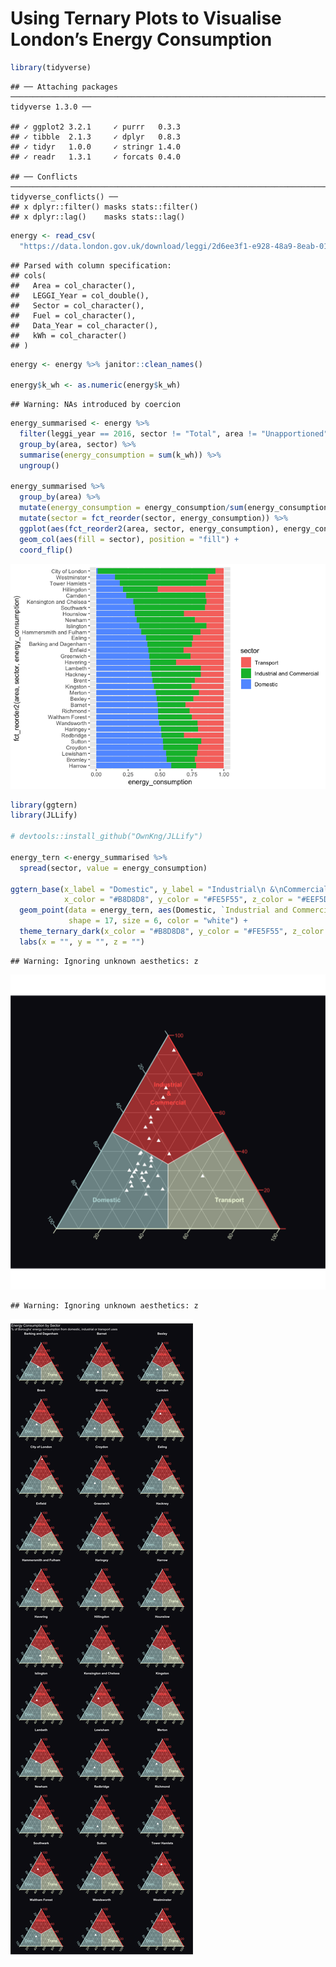 Using Ternary Plots to Visualise London’s Energy Consumption
================

``` r
library(tidyverse)
```

    ## ── Attaching packages ─────────────────────────────────────────────────────────────────────────── tidyverse 1.3.0 ──

    ## ✓ ggplot2 3.2.1     ✓ purrr   0.3.3
    ## ✓ tibble  2.1.3     ✓ dplyr   0.8.3
    ## ✓ tidyr   1.0.0     ✓ stringr 1.4.0
    ## ✓ readr   1.3.1     ✓ forcats 0.4.0

    ## ── Conflicts ────────────────────────────────────────────────────────────────────────────── tidyverse_conflicts() ──
    ## x dplyr::filter() masks stats::filter()
    ## x dplyr::lag()    masks stats::lag()

``` r
energy <- read_csv(
  "https://data.london.gov.uk/download/leggi/2d6ee3f1-e928-48a9-8eab-01748c65ac6f/energy-consumption-borough-leggi.csv")
```

    ## Parsed with column specification:
    ## cols(
    ##   Area = col_character(),
    ##   LEGGI_Year = col_double(),
    ##   Sector = col_character(),
    ##   Fuel = col_character(),
    ##   Data_Year = col_character(),
    ##   kWh = col_character()
    ## )

``` r
energy <- energy %>% janitor::clean_names()

energy$k_wh <- as.numeric(energy$k_wh)
```

    ## Warning: NAs introduced by coercion

``` r
energy_summarised <- energy %>% 
  filter(leggi_year == 2016, sector != "Total", area != "Unapportioned", area != "London") %>% 
  group_by(area, sector) %>% 
  summarise(energy_consumption = sum(k_wh)) %>% 
  ungroup()

energy_summarised %>% 
  group_by(area) %>% 
  mutate(energy_consumption = energy_consumption/sum(energy_consumption)) %>% 
  mutate(sector = fct_reorder(sector, energy_consumption)) %>% 
  ggplot(aes(fct_reorder2(area, sector, energy_consumption), energy_consumption)) + 
  geom_col(aes(fill = sector), position = "fill") +
  coord_flip()
```

![](README_files/figure-gfm/unnamed-chunk-3-1.png)<!-- -->

``` r
library(ggtern)
library(JLLify)

# devtools::install_github("OwnKng/JLLify")

energy_tern <-energy_summarised %>% 
  spread(sector, value = energy_consumption)

ggtern_base(x_label = "Domestic", y_label = "Industrial\n &\nCommercial", z_label = "Transport", 
            x_color = "#B8D8D8", y_color = "#FE5F55", z_color = "#EEF5DB") +
  geom_point(data = energy_tern, aes(Domestic, `Industrial and Commercial`, Transport), 
             shape = 17, size = 6, color = "white") + 
  theme_ternary_dark(x_color = "#B8D8D8", y_color = "#FE5F55", z_color = "#EEF5DB") + 
  labs(x = "", y = "", z = "")
```

    ## Warning: Ignoring unknown aesthetics: z

![](README_files/figure-gfm/unnamed-chunk-4-1.png)<!-- -->

    ## Warning: Ignoring unknown aesthetics: z

![](README_files/figure-gfm/unnamed-chunk-5-1.png)<!-- -->
